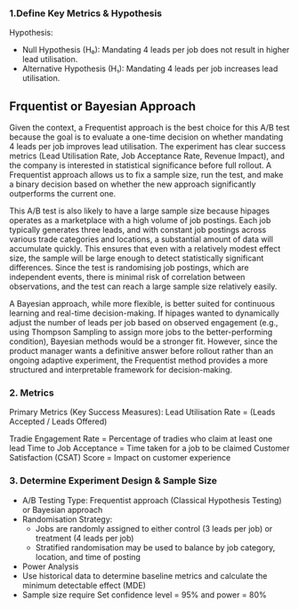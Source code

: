 



###  1.Define Key Metrics & Hypothesis
Hypothesis:
- Null Hypothesis (H₀): Mandating 4 leads per job does not result in higher lead utilisation.
- Alternative Hypothesis (H₁): Mandating 4 leads per job increases lead utilisation.

## Frquentist or Bayesian Approach

Given the context, a Frequentist approach is the best choice for this A/B test because the goal is to evaluate a one-time decision on whether mandating 4 leads per job improves lead utilisation. The experiment has clear success metrics (Lead Utilisation Rate, Job Acceptance Rate, Revenue Impact), and the company is interested in statistical significance before full rollout. A Frequentist approach allows us to fix a sample size, run the test, and make a binary decision based on whether the new approach significantly outperforms the current one.

This A/B test is also likely to have a large sample size because hipages operates as a marketplace with a high volume of job postings. Each job typically generates three leads, and with constant job postings across various trade categories and locations, a substantial amount of data will accumulate quickly. This ensures that even with a relatively modest effect size, the sample will be large enough to detect statistically significant differences. Since the test is randomising job postings, which are independent events, there is minimal risk of correlation between observations, and the test can reach a large sample size relatively easily.

A Bayesian approach, while more flexible, is better suited for continuous learning and real-time decision-making. If hipages wanted to dynamically adjust the number of leads per job based on observed engagement (e.g., using Thompson Sampling to assign more jobs to the better-performing condition), Bayesian methods would be a stronger fit. However, since the product manager wants a definitive answer before rollout rather than an ongoing adaptive experiment, the Frequentist method provides a more structured and interpretable framework for decision-making.


### 2. Metrics
Primary Metrics (Key Success Measures): Lead Utilisation Rate = (Leads Accepted / Leads Offered)

Tradie Engagement Rate = Percentage of tradies who claim at least one lead
Time to Job Acceptance = Time taken for a job to be claimed
Customer Satisfaction (CSAT) Score = Impact on customer experience

###  3. Determine Experiment Design & Sample Size
- A/B Testing Type: Frequentist approach (Classical Hypothesis Testing) or Bayesian approach
- Randomisation Strategy:
  - Jobs are randomly assigned to either control (3 leads per job) or treatment (4 leads per job)
  - Stratified randomisation may be used to balance by job category, location, and time of posting
- Power Analysis
- Use historical data to determine baseline metrics and calculate the minimum detectable effect (MDE)
- Sample size require Set confidence level = 95% and power = 80%

